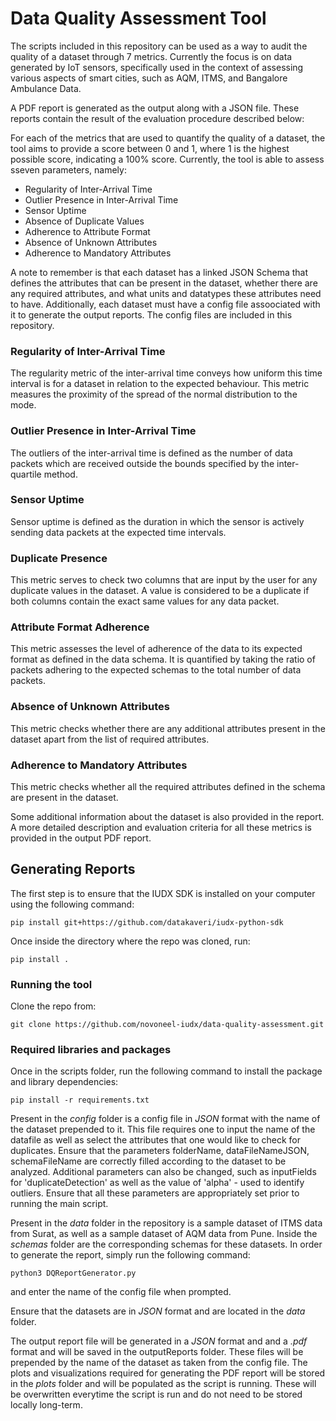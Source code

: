 # Data Quality Assessment Tool

The scripts included in this repository can be used as a way to audit the quality of a dataset through 7 metrics. Currently the focus is on data generated by IoT sensors, specifically used in the context of assessing various aspects of smart cities, such as AQM, ITMS, and Bangalore Ambulance Data.

A PDF report is generated as the output along with a JSON file. These reports contain the result of the evaluation procedure described below:

For each of the metrics that are used to quantify the quality of a dataset, the tool aims to provide a score between 0 and 1, where 1 is the highest possible score, indicating a 100% score.
Currently, the tool is able to assess sseven parameters, namely:

- Regularity of Inter-Arrival Time
- Outlier Presence in Inter-Arrival Time
- Sensor Uptime
- Absence of Duplicate Values
- Adherence to Attribute Format
- Absence of Unknown Attributes
- Adherence to Mandatory Attributes

A note to remember is that each dataset has a linked JSON Schema that defines the attributes that can be present in the dataset, whether there are any required attributes, and what units and datatypes these attributes need to have. Additionally, each dataset must have a config file assoociated with it to generate the output reports. The config files are included in this repository.


### Regularity of Inter-Arrival Time

The regularity metric of the inter-arrival time conveys how uniform this time interval is for a dataset in
relation to the expected behaviour. This metric measures the proximity of the spread of the normal distribution to the mode.

### Outlier Presence in Inter-Arrival Time

The outliers of the inter-arrival time is defined as the number of data packets which are received outside the bounds specified by the inter-quartile method.

### Sensor Uptime

Sensor uptime is defined as the duration in which the sensor is actively sending data packets at the expected time intervals.

### Duplicate Presence

This metric serves to check two columns that are input by the user for any duplicate values in the dataset. A value is considered to be a duplicate if both columns contain the exact same values for any data packet. 

### Attribute Format Adherence

This metric assesses the level of adherence of the data to its expected format as defined in the data schema.
It is quantified by taking the ratio of packets adhering to the expected schemas to the total number of data packets.

### Absence of Unknown Attributes

This metric checks whether there are any additional attributes present in the dataset apart from the list of required attributes.

### Adherence to Mandatory Attributes

This metric checks whether all the required attributes defined in the schema are present in the dataset.


Some additional information about the dataset is also provided in the report. A more detailed description and evaluation criteria for all these metrics is provided in the output PDF report.

## Generating Reports
The first step is to ensure that the IUDX SDK is installed on your computer using the following command:

```console
pip install git+https://github.com/datakaveri/iudx-python-sdk
```
Once inside the directory where the repo was cloned, run:
```console
pip install .
```
### Running the tool
Clone the repo from:

``` console
git clone https://github.com/novoneel-iudx/data-quality-assessment.git
```

### Required libraries and packages
Once in the scripts folder, run the following command to install the package and library dependencies:

```console
pip install -r requirements.txt
```

Present in the *config* folder is a config file in *JSON* format with the name of the dataset prepended to it. This file requires one to input the name of the datafile as well as select the attributes that one would like to check for duplicates. Ensure that the parameters folderName, dataFileNameJSON, schemaFileName are correctly filled according to the dataset to be analyzed. Additional parameters can also be changed, such as inputFields for 'duplicateDetection' as well as the value of 'alpha' - used to identify outliers. Ensure that all these parameters are appropriately set prior to running the main script.

Present in the *data* folder in the repository is a sample dataset of ITMS data from Surat, as well as a sample dataset of AQM data from Pune. Inside the *schemas* folder are the corresponding schemas for these datasets. In order to generate the report, simply run the following command:

```console
python3 DQReportGenerator.py
```
and enter the name of the config file when prompted.

Ensure that the datasets are in *JSON* format and are located in the *data* folder.

The output report file will be generated in a *JSON* format and and a *.pdf* format and will be saved in the outputReports folder. These files will be prepended by the name of the dataset as taken from the config file. The plots and visualizations required for generating the PDF report will be stored in the *plots* folder and will be populated as the script is running. These will be overwritten everytime the script is run and do not need to be stored locally long-term.
